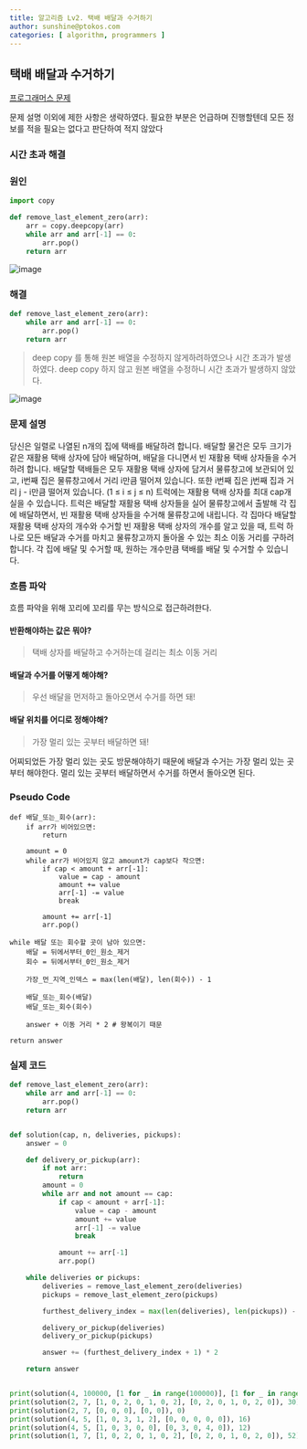 ```yaml
---
title: 알고리즘 Lv2. 택배 배달과 수거하기
author: sunshine@ptokos.com
categories: [ algorithm, programmers ]
---
```


## 택배 배달과 수거하기

[프로그래머스 문제](https://school.programmers.co.kr/learn/courses/30/lessons/150369)

문제 설명 이외에 제한 사항은 생략하였다. 필요한 부분은 언급하며 진행할텐데 모든 정보를 적을 필요는 없다고 판단하여 적지 않았다

### 시간 초과 해결
### 원인
```python
import copy

def remove_last_element_zero(arr):
    arr = copy.deepcopy(arr)
    while arr and arr[-1] == 0:
        arr.pop()
    return arr
```
![image](/assets/img/algorithm/택배_배달과_수거하기-1.png)

### 해결
```python
def remove_last_element_zero(arr):
    while arr and arr[-1] == 0:
        arr.pop()
    return arr
```

> deep copy 를 통해 원본 배열을 수정하지 않게하려하였으나 시간 초과가 발생하였다.
> deep copy 하지 않고 원본 배열을 수정하니 시간 초과가 발생하지 않았다.

![image](/assets/img/algorithm/택배_배달과_수거하기-2.png)

### 문제 설명

당신은 일렬로 나열된 n개의 집에 택배를 배달하려 합니다. 배달할 물건은 모두 크기가 같은 재활용 택배 상자에 담아 배달하며, 배달을 다니면서 빈 재활용 택배 상자들을 수거하려 합니다.
배달할 택배들은 모두 재활용 택배 상자에 담겨서 물류창고에 보관되어 있고, i번째 집은 물류창고에서 거리 i만큼 떨어져 있습니다. 
또한 i번째 집은 j번째 집과 거리 j - i만큼 떨어져 있습니다. (1 ≤ i ≤ j ≤ n)
트럭에는 재활용 택배 상자를 최대 cap개 실을 수 있습니다. 
트럭은 배달할 재활용 택배 상자들을 실어 물류창고에서 출발해 각 집에 배달하면서, 빈 재활용 택배 상자들을 수거해 물류창고에 내립니다.
각 집마다 배달할 재활용 택배 상자의 개수와 수거할 빈 재활용 택배 상자의 개수를 알고 있을 때, 트럭 하나로 모든 배달과 수거를 마치고 물류창고까지 돌아올 수 있는 최소 이동 거리를 구하려 합니다.
각 집에 배달 및 수거할 때, 원하는 개수만큼 택배를 배달 및 수거할 수 있습니다.

### 흐름 파악

흐름 파악을 위해 꼬리에 꼬리를 무는 방식으로 접근하려한다.

#### 반환해야하는 값은 뭐야?

> 택배 상자를 배달하고 수거하는데 걸리는 최소 이동 거리

#### 배달과 수거를 어떻게 해야해?

> 우선 배달을 먼저하고 돌아오면서 수거를 하면 돼!

#### 배달 위치를 어디로 정해야해?

> 가장 멀리 있는 곳부터 배달하면 돼!

어찌되었든 가장 멀리 있는 곳도 방문해야하기 때문에 배달과 수거는 가장 멀리 있는 곳부터 해야한다.
멀리 있는 곳부터 배달하면서 수거를 하면서 돌아오면 된다.


### Pseudo Code

```
def 배달_또는_회수(arr):
    if arr가 비어있으면:
        return

    amount = 0
    while arr가 비어있지 않고 amount가 cap보다 작으면:
        if cap < amount + arr[-1]:
            value = cap - amount
            amount += value
            arr[-1] -= value
            break

        amount += arr[-1]
        arr.pop()

while 배달 또는 회수할 곳이 남아 있으면: 
    배달 = 뒤에서부터_0인_원소_제거
    회수 = 뒤에서부터_0인_원소_제거
    
    가장_먼_지역_인덱스 = max(len(배달), len(회수)) - 1
    
    배달_또는_회수(배달)
    배달_또는_회수(회수)
    
    answer + 이동 거리 * 2 # 왕복이기 때문

return answer
```

### 실제 코드
```python
def remove_last_element_zero(arr):
    while arr and arr[-1] == 0:
        arr.pop()
    return arr


def solution(cap, n, deliveries, pickups):
    answer = 0

    def delivery_or_pickup(arr):
        if not arr:
            return
        amount = 0
        while arr and not amount == cap:
            if cap < amount + arr[-1]:
                value = cap - amount
                amount += value
                arr[-1] -= value
                break

            amount += arr[-1]
            arr.pop()

    while deliveries or pickups:
        deliveries = remove_last_element_zero(deliveries)
        pickups = remove_last_element_zero(pickups)

        furthest_delivery_index = max(len(deliveries), len(pickups)) - 1

        delivery_or_pickup(deliveries)
        delivery_or_pickup(pickups)

        answer += (furthest_delivery_index + 1) * 2

    return answer


print(solution(4, 100000, [1 for _ in range(100000)], [1 for _ in range(100000)]), 2500100000)
print(solution(2, 7, [1, 0, 2, 0, 1, 0, 2], [0, 2, 0, 1, 0, 2, 0]), 30)
print(solution(2, 7, [0, 0, 0], [0, 0]), 0)
print(solution(4, 5, [1, 0, 3, 1, 2], [0, 0, 0, 0, 0]), 16)
print(solution(4, 5, [1, 0, 3, 0, 0], [0, 3, 0, 4, 0]), 12)
print(solution(1, 7, [1, 0, 2, 0, 1, 0, 2], [0, 2, 0, 1, 0, 2, 0]), 52)
```











